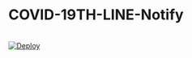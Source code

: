 # COVID-19TH-LINE-Notify
<br>

<a href="https://heroku.com/deploy?template=https://github.com/doyouknow/line-notify-covid">
<img src="https://www.herokucdn.com/deploy/button.svg" alt="Deploy"></img></a>


<br/>
